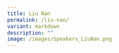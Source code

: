 ```yaml
---
title: Liu Nan
permalink: /liu-nan/
variant: markdown
description: ""
image: /images/Speakers_LiuNan.png
---
```

